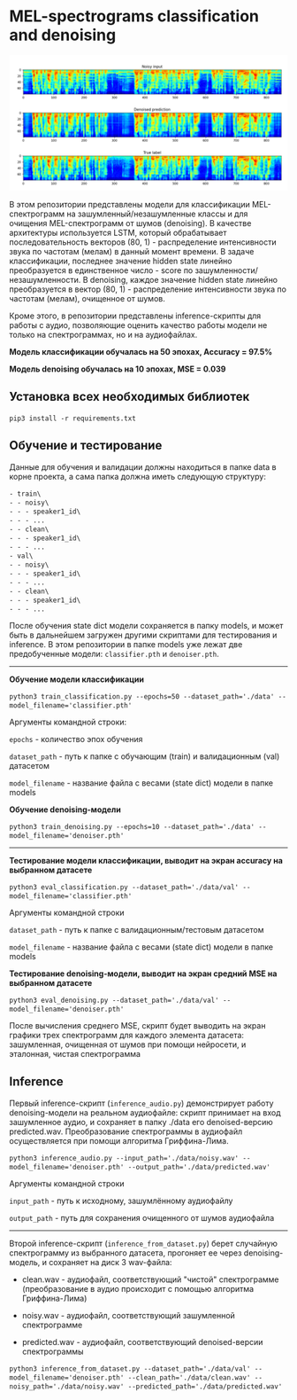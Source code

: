 # MEL-spectrograms classification and denoising

![Demo](https://github.com/den250400/goznak_ml/blob/main/denoising_demo.png "Demo")

В этом репозитории представлены модели для классификации MEL-спектрограмм на зашумленный/незашумленные классы и для очищения MEL-спектрограмм от шумов (denoising). В качестве архитектуры используется LSTM, который обрабатывает последовательность векторов (80, 1) - распределение интенсивности звука по частотам (мелам) в данный момент времени. В задаче классификации, последнее значение hidden state линейно преобразуется в единственное число - score по зашумленности/незашумленности. В denoising, каждое значение hidden state линейно преобразуется в вектор (80, 1) - распределение интенсивности звука по частотам (мелам), очищенное от шумов.


Кроме этого, в репозитории представлены inference-скрипты для работы с аудио, позволяющие оценить качество работы модели не только на спектрограммах, но и на аудиофайлах.


__Модель классификации обучалась на 50 эпохах, Accuracy = 97.5%__

__Модель denoising обучалась на 10 эпохах, MSE = 0.039__

## Установка всех необходимых библиотек
```
pip3 install -r requirements.txt
```

## Обучение и тестирование
Данные для обучения и валидации должны находиться в папке data в корне проекта, а сама папка должна иметь следующую структуру:

```
- train\
- - noisy\
- - - speaker1_id\
- - - ...
- - clean\
- - - speaker1_id\
- - - ...
- val\
- - noisy\
- - - speaker1_id\
- - - ...
- - clean\
- - - speaker1_id\
- - - ...
```

После обучения state dict модели сохраняется в папку models, и может быть в дальнейшем загружен другими скриптами для тестирования и inference. В этом репозитории в папке models уже лежат две предобученные модели: ```classifier.pth``` и ```denoiser.pth```.

---

__Обучение модели классификации__
```
python3 train_classification.py --epochs=50 --dataset_path='./data' --model_filename='classifier.pth'
```
Аргументы командной строки:

```epochs``` - количество эпох обучения

```dataset_path``` - путь к папке с обучающим (train) и валидационным (val) датасетом

```model_filename``` - название файла с весами (state dict) модели в папке models

__Обучение denoising-модели__
```
python3 train_denoising.py --epochs=10 --dataset_path='./data' --model_filename='denoiser.pth'
```

---

__Тестирование модели классификации, выводит на экран accuracy на выбранном датасете__
```
python3 eval_classification.py --dataset_path='./data/val' --model_filename='classifier.pth'
```
Аргументы командной строки

```dataset_path``` - путь к папке с валидационным/тестовым датасетом

```model_filename``` - название файла с весами (state dict) модели в папке models

__Тестирование denoising-модели, выводит на экран средний MSE на выбранном датасете__
```
python3 eval_denoising.py --dataset_path='./data/val' --model_filename='denoiser.pth'
```
После вычисления среднего MSE, скрипт будет выводить на экран графики трех спектрограмм для каждого элемента датасета: зашумленная, очищенная от шумов при помощи нейросети, и эталонная, чистая спектрограмма
## Inference
Первый inference-скрипт (```inference_audio.py```) демонстрирует работу denoising-модели на реальном аудиофайле: скрипт принимает на вход зашумленное аудио, и сохраняет в папку ./data его denoised-версию predicted.wav. Преобразование спектрограммы в аудиофайл осуществляется при помощи алгоритма Гриффина-Лима.
```
python3 inference_audio.py --input_path='./data/noisy.wav' --model_filename='denoiser.pth' --output_path='./data/predicted.wav'
```
Аргументы командной строки

```input_path``` - путь к исходному, зашумлённому аудиофайлу

```output_path``` - путь для сохранения очищенного от шумов аудиофайла

---

Второй inference-скрипт (```inference_from_dataset.py```) берет случайную спектрограмму из выбранного датасета, прогоняет ее через denoising-модель, и сохраняет на диск 3 wav-файла:

* clean.wav - аудиофайл, соответствующий "чистой" спектрограмме (преобразование в аудио происходит с помощью алгоритма Гриффина-Лима)

* noisy.wav - аудиофайл, соответствующий зашумленной спектрограмме

* predicted.wav - аудиофайл, соответствующий denoised-версии спектрограммы

```
python3 inference_from_dataset.py --dataset_path='./data/val' --model_filename='denoiser.pth' --clean_path='./data/clean.wav' --noisy_path='./data/noisy.wav' --predicted_path='./data/predicted.wav'
```

